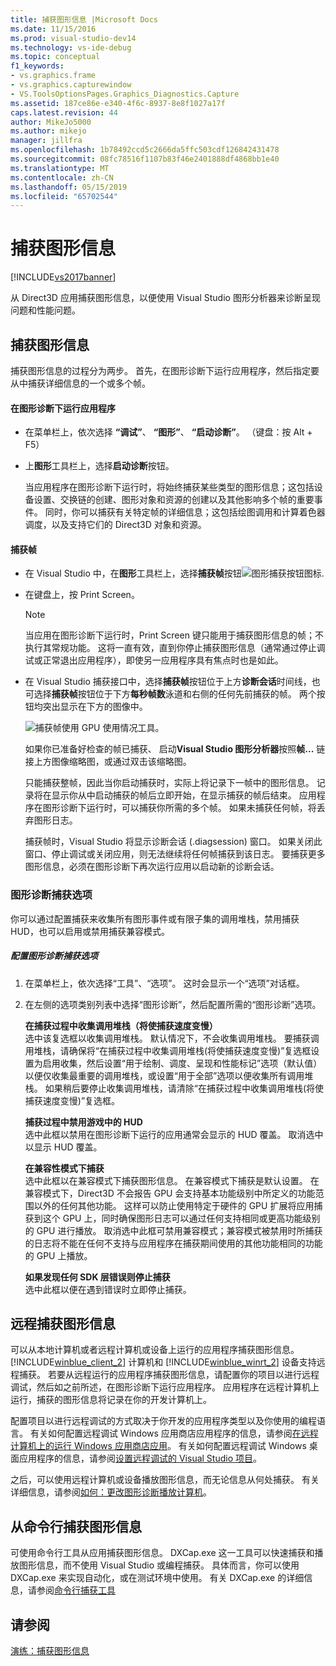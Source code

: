```yaml
---
title: 捕获图形信息 |Microsoft Docs
ms.date: 11/15/2016
ms.prod: visual-studio-dev14
ms.technology: vs-ide-debug
ms.topic: conceptual
f1_keywords:
- vs.graphics.frame
- vs.graphics.capturewindow
- VS.ToolsOptionsPages.Graphics_Diagnostics.Capture
ms.assetid: 187ce86e-e340-4f6c-8937-8e8f1027a17f
caps.latest.revision: 44
author: MikeJo5000
ms.author: mikejo
manager: jillfra
ms.openlocfilehash: 1b78492ccd5c2666da5ffc503cdf126842431478
ms.sourcegitcommit: 08fc78516f1107b83f46e2401888df4868bb1e40
ms.translationtype: MT
ms.contentlocale: zh-CN
ms.lasthandoff: 05/15/2019
ms.locfileid: "65702544"
---
```

# <a name="capturing-graphics-information"></a>捕获图形信息
[!INCLUDE[vs2017banner](../includes/vs2017banner.md)]

从 Direct3D 应用捕获图形信息，以便使用 Visual Studio 图形分析器来诊断呈现问题和性能问题。  
  
## <a name="capturing-graphics-information"></a>捕获图形信息  
 捕获图形信息的过程分为两步。 首先，在图形诊断下运行应用程序，然后指定要从中捕获详细信息的一个或多个帧。  
  
#### <a name="to-run-your-app-under-graphics-diagnostics"></a>在图形诊断下运行应用程序  
  
- 在菜单栏上，依次选择 **“调试”**、 **“图形”**、 **“启动诊断”**。 （键盘：按 Alt + F5）  
  
- 上**图形**工具栏上，选择**启动诊断**按钮。  
  
  当应用程序在图形诊断下运行时，将始终捕获某些类型的图形信息；这包括设备设置、交换链的创建、图形对象和资源的创建以及其他影响多个帧的重要事件。 同时，你可以捕获有关特定帧的详细信息；这包括绘图调用和计算着色器调度，以及支持它们的 Direct3D 对象和资源。  
  
#### <a name="to-capture-a-frame"></a>捕获帧  
  
- 在 Visual Studio 中，在**图形**工具栏上，选择**捕获帧**按钮![图形捕获按钮图标](../debugger/media/debuggingdirectxgraphics.png "DebuggingDirectXGraphics").  
  
- 在键盘上，按 Print Screen。  
  
  > [!NOTE]
  > 当应用在图形诊断下运行时，Print Screen 键只能用于捕获图形信息的帧；不执行其常规功能。 这将一直有效，直到你停止捕获图形信息（通常通过停止调试或正常退出应用程序），即使另一应用程序具有焦点时也是如此。  
  
- 在 Visual Studio 捕获接口中，选择**捕获帧**按钮位于上方**诊断会话**时间线，也可选择**捕获帧**按钮位于下方**每秒帧数**泳道和右侧的任何先前捕获的帧。 两个按钮均突出显示在下方的图像中。  
  
   ![捕获帧使用 GPU 使用情况工具。](../debugger/media/pix-gpu-usage-tool-capture-frame.png "pix_gpu_usage_tool_capture_frame")  
  
   如果你已准备好检查的帧已捕获、 启动**Visual Studio 图形分析器**按照**帧...** 链接上方图像缩略图，或通过双击该缩略图。  
  
  只能捕获整帧，因此当你启动捕获时，实际上将记录下一帧中的图形信息。 记录将在显示你从中启动捕获的帧后立即开始，在显示捕获的帧后结束。 应用程序在图形诊断下运行时，可以捕获你所需的多个帧。 如果未捕获任何帧，将丢弃图形日志。  
  
  捕获帧时，Visual Studio 将显示诊断会话 (.diagsession) 窗口。 如果关闭此窗口、停止调试或关闭应用，则无法继续将任何帧捕获到该日志。 要捕获更多图形信息，必须在图形诊断下再次运行应用以启动新的诊断会话。  
  
### <a name="graphics-diagnostics-capture-options"></a>图形诊断捕获选项  
 你可以通过配置捕获来收集所有图形事件或有限子集的调用堆栈，禁用捕获 HUD，也可以启用或禁用捕获兼容模式。  
  
##### <a name="to-configure-graphics-diagnostics-capture-options"></a>配置图形诊断捕获选项  
  
1. 在菜单栏上，依次选择“工具”、“选项”。 这时会显示一个“选项”对话框。  
  
2. 在左侧的选项类别列表中选择“图形诊断”，然后配置所需的“图形诊断”选项。  
  
     **在捕获过程中收集调用堆栈（将使捕获速度变慢）**  
     选中该复选框以收集调用堆栈。 默认情况下，不会收集调用堆栈。 要捕获调用堆栈，请确保将“在捕获过程中收集调用堆栈(将使捕获速度变慢)”复选框设置为启用收集，然后设置“用于绘制、调度、呈现和性能标记”选项（默认值）以便仅收集最重要的调用堆栈，或设置“用于全部”选项以便收集所有调用堆栈。 如果稍后要停止收集调用堆栈，请清除“在捕获过程中收集调用堆栈(将使捕获速度变慢)”复选框。  
  
     **捕获过程中禁用游戏中的 HUD**  
     选中此框以禁用在图形诊断下运行的应用通常会显示的 HUD 覆盖。 取消选中以显示 HUD 覆盖。  
  
     **在兼容性模式下捕获**  
     选中此框以在兼容模式下捕获图形信息。 在兼容模式下捕获是默认设置。 在兼容模式下，Direct3D 不会报告 GPU 会支持基本功能级别中所定义的功能范围以外的任何其他功能。 这样可以防止使用特定于硬件的 GPU 扩展将应用捕获到这个 GPU 上，同时确保图形日志可以通过任何支持相同或更高功能级别的 GPU 进行播放。 取消选中此框可禁用兼容模式；兼容模式被禁用时所捕获的日志将不能在任何不支持与应用程序在捕获期间使用的其他功能相同的功能的 GPU 上播放。  
  
     **如果发现任何 SDK 层错误则停止捕获**  
     选中此框以便在遇到错误时立即停止捕获。  
  
## <a name="capturing-graphics-information-remotely"></a>远程捕获图形信息  
 可以从本地计算机或者远程计算机或设备上运行的应用程序捕获图形信息。 [!INCLUDE[winblue_client_2](../includes/winblue-client-2-md.md)] 计算机和 [!INCLUDE[winblue_winrt_2](../includes/winblue-winrt-2-md.md)] 设备支持远程捕获。 若要从远程运行的应用程序捕获图形信息，请配置你的项目以进行远程调试，然后如之前所述，在图形诊断下运行应用程序。 应用程序在远程计算机上运行，捕获的图形信息将记录在你的开发计算机上。  
  
 配置项目以进行远程调试的方式取决于你开发的应用程序类型以及你使用的编程语言。 有关如何配置远程调试 Windows 应用商店应用程序的信息，请参阅[在远程计算机上的运行 Windows 应用商店应用](../debugger/run-windows-store-apps-on-a-remote-machine.md)。 有关如何配置远程调试 Windows 桌面应用程序的信息，请参阅[设置远程调试的 Visual Studio 项目](https://msdn.microsoft.com/library/ec332dc4-400a-498b-a0e6-c8dcf10fef8a)。  
  
 之后，可以使用远程计算机或设备播放图形信息，而无论信息从何处捕获。 有关详细信息，请参阅[如何：更改图形诊断播放计算机](../debugger/how-to-change-the-graphics-diagnostics-playback-machine.md)。  
  
## <a name="capturing-graphics-information-from-the-command-line"></a>从命令行捕获图形信息  
 可使用命令行工具从应用捕获图形信息。 DXCap.exe 这一工具可以快速捕获和播放图形信息，而不使用 Visual Studio 或编程捕获。 具体而言，你可以使用 DXCap.exe 来实现自动化，或在测试环境中使用。 有关 DXCap.exe 的详细信息，请参阅[命令行捕获工具](../debugger/command-line-capture-tool.md)  
  
## <a name="see-also"></a>请参阅  
 [演练：捕获图形信息](../debugger/walkthrough-capturing-graphics-information.md)
